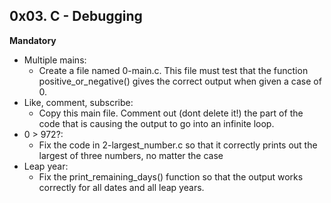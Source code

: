 ## 0x03. C - Debugging

**Mandatory**

- Multiple mains:
  - Create a file named 0-main.c. This file must test that the function positive_or_negative() gives the correct output when given a case of 0.
- Like, comment, subscribe:
  - Copy this main file. Comment out (dont delete it!) the part of the code that is causing the output to go into an infinite loop.
- 0 > 972?:
  - Fix the code in 2-largest_number.c so that it correctly prints out the largest of three numbers, no matter the case
- Leap year:
  - Fix the print_remaining_days() function so that the output works correctly for all dates and all leap years.